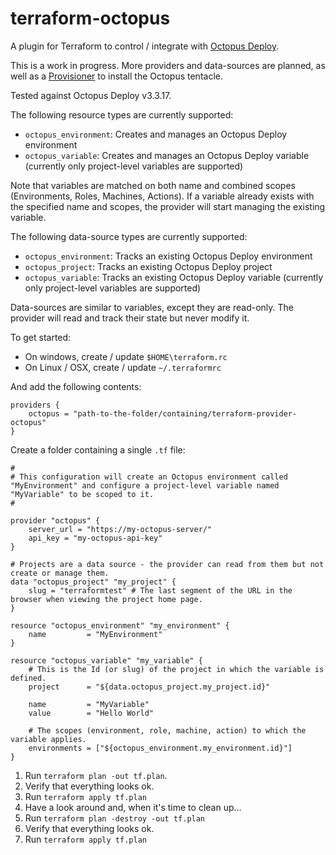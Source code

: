 # terraform-octopus
A plugin for Terraform to control / integrate with [Octopus Deploy](https://octopus.com/).

This is a work in progress. More providers and data-sources are planned, as well as a [Provisioner](https://www.terraform.io/docs/provisioners/index.html) to install the Octopus tentacle.

Tested against Octopus Deploy v3.3.17.

The following resource types are currently supported:

* `octopus_environment`: Creates and manages an Octopus Deploy environment
* `octopus_variable`: Creates and manages an Octopus Deploy variable (currently only project-level variables are supported)

Note that variables are matched on both name and combined scopes (Environments, Roles, Machines, Actions). If a variable already exists with the specified name and scopes, the provider will start managing the existing variable.

The following data-source types are currently supported:
* `octopus_environment`: Tracks an existing Octopus Deploy environment
* `octopus_project`: Tracks an existing Octopus Deploy project
* `octopus_variable`: Tracks an existing Octopus Deploy variable (currently only project-level variables are supported)

Data-sources are similar to variables, except they are read-only. The provider will read and track their state but never modify it.

To get started:

* On windows, create / update `$HOME\terraform.rc`
* On Linux / OSX, create / update `~/.terraformrc`

And add the following contents:

```hcl
providers {
	octopus = "path-to-the-folder/containing/terraform-provider-octopus"
}
```

Create a folder containing a single `.tf` file:

```hcl
#
# This configuration will create an Octopus environment called "MyEnvironment" and configure a project-level variable named "MyVariable" to be scoped to it.
#

provider "octopus" {
	server_url = "https://my-octopus-server/"
	api_key = "my-octopus-api-key"
}

# Projects are a data source - the provider can read from them but not create or manage them.
data "octopus_project" "my_project" {
	slug = "terraformtest" # The last segment of the URL in the browser when viewing the project home page.
}

resource "octopus_environment" "my_environment" {
	name         = "MyEnvironment"
}

resource "octopus_variable" "my_variable" {
	# This is the Id (or slug) of the project in which the variable is defined.
	project      = "${data.octopus_project.my_project.id}"

	name         = "MyVariable"
	value        = "Hello World"

	# The scopes (environment, role, machine, action) to which the variable applies.
	environments = ["${octopus_environment.my_environment.id}"]
}
```

1. Run `terraform plan -out tf.plan`.
2. Verify that everything looks ok.
3. Run `terraform apply tf.plan`
4. Have a look around and, when it's time to clean up...
5. Run `terraform plan -destroy -out tf.plan`
6. Verify that everything looks ok.
7. Run `terraform apply tf.plan`

